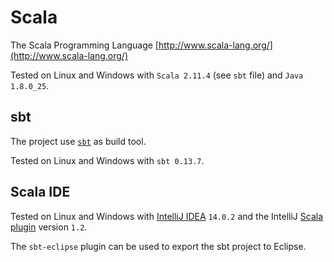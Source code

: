 # Scala

The Scala Programming Language
[http://www.scala-lang.org/](http://www.scala-lang.org/)

Tested on Linux and Windows with `Scala 2.11.4` (see `sbt` file) and `Java 1.8.0_25`.

## sbt

The project use [`sbt`](http://www.scala-sbt.org/) as build tool.

Tested on Linux and Windows with `sbt 0.13.7`.

## Scala IDE

Tested on Linux and Windows with [IntelliJ IDEA](https://www.jetbrains.com/idea/features/scala.html) `14.0.2` and the IntelliJ [Scala plugin](https://plugins.jetbrains.com/plugin/?id=1347) version `1.2`.

The `sbt-eclipse` plugin can be used to export the sbt project to Eclipse.